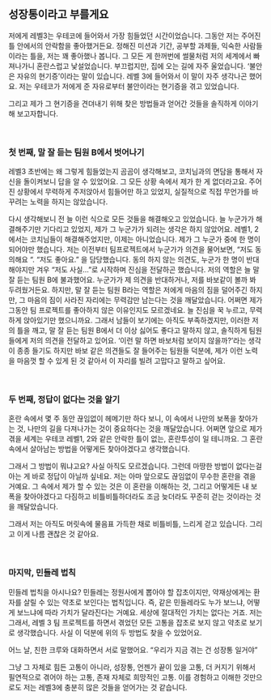 ## 성장통이라고 부를게요

저에게 레벨3는 우테코에 들어와서 가장 힘들었던 시간이었습니다.
그동안 저는 주어진 틀 안에서의 안락함을 좋아했거든요.
정해진 미션과 기간, 공부할 과제들, 익숙한 사람들이라는 틀을, 저는 꽤 좋아했나 봅니다. 그 모든 게 한꺼번에 썰물처럼 저의 세계에서 빠져나가니 혼란스럽고 낯설었습니다. 부끄럽지만, 집에 오는 길에 자주 울었습니다.
‘불안은 자유의 현기증’이라는 말이 있습니다. 레벨 3에 들어와서 이 말이 자주 생각나곤 했어요. 저는 우테코가 저에게 준 자유로부터 불안이라는 현기증을 겪고 있었습니다.

그리고 제가 그 현기증을 견뎌내기 위해 찾은 방법들과 얻어간 것들을 솔직하게 이야기 해 보고자합니다.

<br/>

### 첫 번째, 말 잘 듣는 팀원 B에서 벗어나기

레벨3 초반에는 왜 그렇게 힘들었는지 곰곰이 생각해보고, 코치님과의 면담을 통해서 자신을 돌이켜보니 답을 알 수 있었어요. 그 모든 상황 속에서 제가 한 게 없더라고요. 주어진 상황에서 무력하게 주저앉아서 힘들어만 하고 있었지, 실질적으로 직접 무언가를 바꾸려는 노력을 하지는 않았습니다.

다시 생각해보니 전 늘 이런 식으로 모든 것들을 해결해오고 있었습니다.
늘 누군가가 해결해주기만 기다리고 있었지, 제가 그 누군가가 되려는 생각은 하지 않았어요.
레벨1, 2에서는 코치님들이 해결해주었지만, 이제는 아니었습니다. 제가 그 누군가 중에 한 명이 되어야만 했습니다.
저는 이전부터 팀프로젝트에서 누군가가 의견을 물어보면, “저도 동의해요 “. “저도 좋아요.” 을 담당했습니다.
동의 하지 않는 의견도, 누군가 한 명이 반대해야지만 겨우 “저도 사실…”로 시작하며 진심을 전달하곤 했습니다. 저의 역할은 늘 말 잘 듣는 팀원 B에 불과했어요. 누군가가 제 의견을 반대하거나, 저를 바보같이 볼까 봐 두려웠거든요.
하지만, 말 잘 듣는 팀원 B라는 역할은 저에게 마음의 짐을 덜어주긴 하지만, 그 마음의 짐이 사라진 자리에는 무력감만 남는다는 것을 깨달았습니다.
어쩌면 제가 그동안 팀 프로젝트를 좋아하지 않은 이유인지도 모르겠네요. 늘 진심을 꾹 누르고, 무력하게 앉아있기만 했으니까요.
그래서 남들이 보기에는 아직도 부족하겠지만, 이러한 저의 틀을 깨고, 말 잘 듣는 팀원 B에서
더 이상 싫어도 좋다고 말하지 않고, 솔직하게 팀원들에게 저의 의견을 전달하고 있어요.
‘이런 말 하면 바보처럼 보이지 않을까?’라는 생각이 종종 들기도 하지만 바보 같은 의견들도 잘 들어주는 팀원들 덕분에, 제가 이런 노력을 마음껏 할 수 있게 된 것 같아서 이 자리를 빌려 고맙다고 말하고 싶어요.

<br/>

### 두 번째, 정답이 없다는 것을 알기

혼란 속에서 몇 주 동안 끊임없이 헤메기만 하다 보니, 이 속에서 나만의 보폭을 찾아가는 것, 나만의 길을 다져나가는 것이 중요하다는 것을 깨달았습니다.
어쩌면 앞으로 제가 겪을 세계는 우테코 레벨1, 2와 같은 안락한 틀이 없는, 혼란투성이 일 테니까요. 그 혼란 속에서 살아남는 방법을 어떻게든 찾아야겠다고 생각했습니다.

그래서 그 방법이 뭐냐고요? 사실 아직도 모르겠습니다. 그런데 마땅한 방법이 없다는걸 아는 게 바로 정답이 아닐까 싶네요. 저는 아마 앞으로도 끊임없이 무수한 혼란을 겪을 거예요. 그 속에서 제가 할 수 있는 것은 이 혼란을 이해하는 것, 그리고 어떻게든 내 보폭을 찾아야겠다고 다짐하고 비틀비틀하더라도 조금 늦더라도 꾸준히 걷는 것이라는 것을 깨달았습니다.

그래서 저는 아직도 머릿속에 물음표 가득한 채로 비틀비틀, 느리게 걷고 있습니다. 그리고 이게 나름 괜찮은 것 같아요.

<br/>

### 마지막, 민들레 법칙

민들레 법칙을 아시나요? 민들레는 정원사에게 뽑아야 할 잡초이지만, 약재상에게는 환자를 살릴 수 있는 약초로 보인다는 법칙입니다. 즉, 같은 민들레라도 누가 보느냐, 어떻게 보느냐에 따라 가치가 달라진다는 거예요. 세상에 절대적인 가치는 없다는 거죠.
저는 그래서, 레벨 3 팀 프로젝트를 하면서 겪었던 모든 고통을 잡초로 보지 않고 약초로 보기로 생각했습니다. 사실 이 덕분에 위의 두 방법도 찾을 수 있었어요.

어느 날, 친한 크루와 대화하면서 서로 말했어요. “우리가 지금 겪는 건 성장통 일거야”

그냥 그 자체로 힘든 고통이 아니라, 성장통, 언젠가 끝이 있을 고통, 더 커지기 위해서 필연적으로 겪어야 하는 고통, 존재 자체로 희망적인 고통.
이를 경험하고 이해한 것만으로도 저는 레벨3에 충분히 많은 것들을 얻어가는 것 같습니다.
